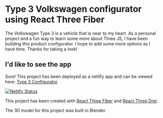 # Type 3 Volkswagen configurator using React Three Fiber

The Volkswagen Type 3 is a vehicle that is near to my heart. As a personal project and a fun way to learn some more about Three JS, I have been building this product configurator. I hope to add some more options as I have time. Thanks for taking a look!

## I'd like to see the app

Sure! This project has been deployed as a netlify app and can be viewed here:
[Type 3 Configurator](https://type3-configurator.netlify.app)

[![Netlify Status](https://api.netlify.com/api/v1/badges/6353c12f-5225-4bb7-b296-9a465d0e0b83/deploy-status)](https://app.netlify.com/sites/type3-configurator/deploys)

This project has been created with [React Three Fiber](https://r3f.docs.pmnd.rs/getting-started/introduction) and [React Three Drei](http://drei.docs.pmnd.rs/getting-started/introduction).

The 3D model for this project was built in Blender.
